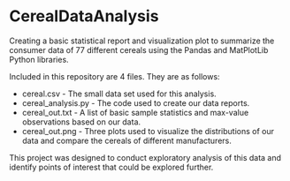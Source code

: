 # CerealDataAnalysis
Creating a basic statistical report and visualization plot to summarize the consumer data of 77 different cereals using the Pandas and MatPlotLib Python libraries.

Included in this repository are 4 files. They are as follows:
 * cereal.csv - The small data set used for this analysis.
 * cereal_analysis.py - The code used to create our data reports.
 * cereal_out.txt - A list of basic sample statistics and max-value observations based on our data.
 * cereal_out.png - Three plots used to visualize the distributions of our data and compare the cereals of different manufacturers.

This project was designed to conduct exploratory analysis of this data and identify points of interest that could be explored further.
